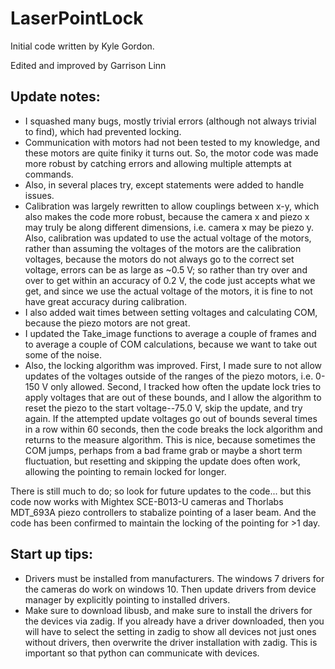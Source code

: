 # LaserPointLock

Initial code written by Kyle Gordon. 

Edited and improved by Garrison Linn

## Update notes: 
- I squashed many bugs, mostly trivial errors (although not always trivial to find), which had prevented locking. 
- Communication with motors had not been tested to my knowledge, and these motors are quite finiky it turns out. So, the motor code was made more robust by catching errors and allowing multiple attempts at commands. 
- Also, in several places try, except statements were added to handle issues.
- Calibration was largely rewritten to allow couplings between x-y, which also makes the code more robust, because the camera x and piezo x may truly  be along different dimensions, i.e. camera x may be piezo y. Also, calibration was updated to use the actual voltage of the motors, rather than assuming the voltages of the motors are the calibration voltages, because the motors do not always go to the correct set voltage, errors can be as large as ~0.5 V; so rather than try over and over to get within an accuracy of 0.2 V, the code just accepts what we get, and since we use the actual voltage of the motors, it is fine to not have great accuracy during calibration. 
- I also added wait times between setting voltages and calculating COM, because the piezo motors are not great. 
- I updated the Take_image functions to average a couple of frames and to average a couple of COM calculations, because we want to take out some of the noise. 
- Also, the locking algorithm was improved. First, I made sure to not allow updates of the voltages outside of the ranges of the piezo motors, i.e. 0-150 V only allowed. Second, I tracked how often the update lock tries to apply voltages that are out of these bounds, and I allow the algorithm to reset the piezo to the start voltage--75.0 V, skip the update, and try again. If the attempted update voltages go out of bounds several times in a row within 60 seconds, then the code breaks the lock algorithm and returns to the measure algorithm. This is nice, because sometimes the COM jumps, perhaps from a bad frame grab or maybe a short term fluctuation, but resetting and skipping the update does often work, allowing the pointing to remain locked for longer. 

There is still much to do; so look for future updates to the code... but this code now works with Mightex SCE-B013-U cameras and Thorlabs MDT_693A piezo controllers to stabalize pointing of a laser beam. And the code has been confirmed to maintain the locking of the pointing for >1 day. 


## Start up tips:
- Drivers must be installed from manufacturers. The windows 7 drivers for the cameras do work on windows 10. Then update drivers from device manager by explicitly pointing to installed drivers. 
- Make sure to download libusb, and make sure to install the drivers for the devices via zadig. If you already have a driver downloaded, then you will have to select the setting in zadig to show all devices not just ones without drivers, then overwrite the driver installation with zadig. This is important so that python can communicate with devices. 